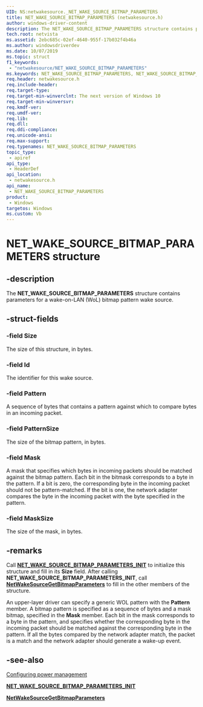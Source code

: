 ```yaml
---
UID: NS:netwakesource._NET_WAKE_SOURCE_BITMAP_PARAMETERS
title: NET_WAKE_SOURCE_BITMAP_PARAMETERS (netwakesource.h)
author: windows-driver-content
description: The NET_WAKE_SOURCE_BITMAP_PARAMETERS structure contains parameters for a wake-on-LAN (WoL) bitmap pattern wake source.
tech.root: netvista
ms.assetid: 2ebc685c-02ef-4640-955f-17b032f4b46a
ms.author: windowsdriverdev
ms.date: 10/07/2019
ms.topic: struct
f1_keywords:
 - "netwakesource/NET_WAKE_SOURCE_BITMAP_PARAMETERS"
ms.keywords: NET_WAKE_SOURCE_BITMAP_PARAMETERS, NET_WAKE_SOURCE_BITMAP_PARAMETERS, 
req.header: netwakesource.h
req.include-header:
req.target-type:
req.target-min-winverclnt: The next version of Windows 10
req.target-min-winversvr:
req.kmdf-ver:
req.umdf-ver:
req.lib:
req.dll:
req.ddi-compliance:
req.unicode-ansi:
req.max-support:
req.typenames: NET_WAKE_SOURCE_BITMAP_PARAMETERS
topic_type: 
 - apiref
api_type: 
 - HeaderDef
api_location: 
 - netwakesource.h
api_name: 
 - NET_WAKE_SOURCE_BITMAP_PARAMETERS
product: 
 - Windows
targetos: Windows
ms.custom: Vb
---
```


# NET_WAKE_SOURCE_BITMAP_PARAMETERS structure

## -description

The **NET_WAKE_SOURCE_BITMAP_PARAMETERS** structure contains parameters for a wake-on-LAN (WoL) bitmap pattern wake source.

## -struct-fields

### -field Size

The size of this structure, in bytes.
 
### -field Id

The identifier for this wake source.
 
### -field Pattern

A sequence of bytes that contains a pattern against which to compare bytes in an incoming packet.
 
### -field PatternSize

The size of the bitmap pattern, in bytes.
 
### -field Mask

A mask that specifies which bytes in incoming packets should be matched against the bitmap pattern. Each bit in the bitmask corresponds to a byte in the pattern. If a bit is zero, the corresponding byte in the incoming packet should not be pattern-matched. If the bit is one, the network adapter compares the byte in the incoming packet with the byte specified in the pattern.
 
### -field MaskSize

The size of the mask, in bytes.

## -remarks

Call [**NET_WAKE_SOURCE_BITMAP_PARAMETERS_INIT**](../netwakesource/nf-netwakesource-net_wake_source_bitmap_parameters_init.md) to initialize this structure and fill in its **Size** field. After calling **NET_WAKE_SOURCE_BITMAP_PARAMETERS_INIT**, call [**NetWakeSourceGetBitmapParameters**](../netwakesource/nf-netwakesource-netwakesourcegetbitmapparameters.md) to fill in the other members of the structure.

An upper-layer driver can specify a generic WOL pattern with the **Pattern** member. A bitmap pattern is specified as a sequence of bytes and a mask bitmap, specified in the **Mask** member. Each bit in the mask corresponds to a byte in the pattern, and specifies whether the corresponding byte in the incoming packet should be matched against the corresponding byte in the pattern. If all the bytes compared by the network adapter match, the packet is a match and the network adapter should generate a wake-up event.

## -see-also

[Configuring power management](https://docs.microsoft.com/windows-hardware/drivers/netcx/configuring-power-management)

[**NET_WAKE_SOURCE_BITMAP_PARAMETERS_INIT**](../netwakesource/nf-netwakesource-net_wake_source_bitmap_parameters_init.md)

[**NetWakeSourceGetBitmapParameters**](../netwakesource/nf-netwakesource-netwakesourcegetbitmapparameters.md)
